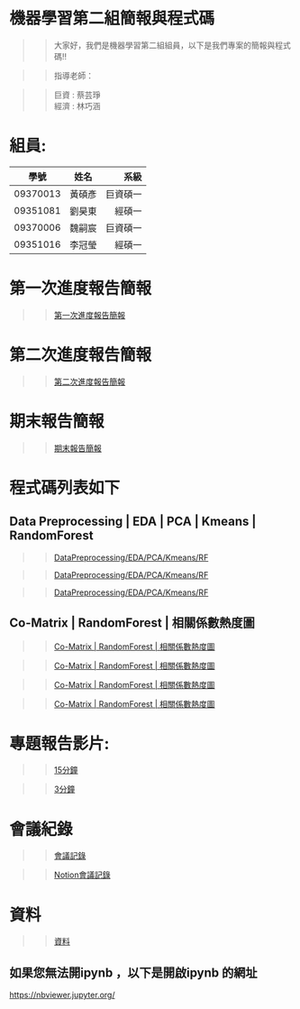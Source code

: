 # 機器學習第二組簡報與程式碼
>> 大家好，我們是機器學習第二組組員，以下是我們專案的簡報與程式碼!!


>> 指導老師：

>> 巨資 : 蔡芸琤  
>> 經濟 : 林巧涵

# 組員:

| 學號 | 姓名| 系級 |
|-------|:-----:|------:|
| 09370013  |  黃碩彥  |   巨資碩一|
| 09351081  |  劉昊東  |   經碩一|
| 09370006   |  魏嗣宸 |  巨資碩一 |
| 09351016   |  李冠瑩 |   經碩一 |




# 第一次進度報告簡報
>>[第一次進度報告簡報](https://github.com/MachineLearningGroup2/Project/blob/main/%E7%B0%A1%E5%A0%B1/%E9%80%B2%E5%BA%A6%E5%A0%B1%E5%91%8A%E7%B0%A1%E5%A0%B1.pdf "link")

# 第二次進度報告簡報
>>[第二次進度報告簡報](https://github.com/MachineLearningGroup2/Project/blob/main/%E7%B0%A1%E5%A0%B1/%E7%AC%AC%E4%BA%8C%E6%AC%A1%E9%80%B2%E5%BA%A6%E5%A0%B1%E5%91%8A.pdf "link")

# 期末報告簡報
>>[期末報告簡報](https://github.com/MachineLearningGroup2/Project/blob/main/%E7%B0%A1%E5%A0%B1/%E6%9C%9F%E6%9C%AB%E5%A0%B1%E5%91%8A%E7%B0%A1%E5%A0%B1.pdf "link")


# 程式碼列表如下
## Data Preprocessing | EDA | PCA | Kmeans | RandomForest 
>>[DataPreprocessing/EDA/PCA/Kmeans/RF](https://github.com/MachineLearningGroup2/Project/blob/main/%E7%A8%8B%E5%BC%8F%E7%A2%BC/ML%20(1).ipynb "link")

>>[DataPreprocessing/EDA/PCA/Kmeans/RF](https://github.com/MachineLearningGroup2/Project/blob/main/%E7%A8%8B%E5%BC%8F%E7%A2%BC/Machine_Learning_Group2%20(1).ipynb 
"link")

>>[DataPreprocessing/EDA/PCA/Kmeans/RF](https://github.com/MachineLearningGroup2/Project/blob/main/%E7%A8%8B%E5%BC%8F%E7%A2%BC/Machine_Learning_Group2.ipynb "link")

## Co-Matrix | RandomForest | 相關係數熱度圖
>>[Co-Matrix | RandomForest | 相關係數熱度圖](https://github.com/MachineLearningGroup2/Project/blob/main/%E7%A8%8B%E5%BC%8F%E7%A2%BC/co-matrix.ipynb "link")

>>[Co-Matrix | RandomForest | 相關係數熱度圖](https://github.com/MachineLearningGroup2/Project/blob/main/%E7%A8%8B%E5%BC%8F%E7%A2%BC/code.ipynb "link")

>>[Co-Matrix | RandomForest | 相關係數熱度圖](https://github.com/MachineLearningGroup2/Project/blob/main/%E7%A8%8B%E5%BC%8F%E7%A2%BC/RandomForest.ipynb "link")

>>[Co-Matrix | RandomForest | 相關係數熱度圖](https://github.com/MachineLearningGroup2/Project/blob/main/%E7%A8%8B%E5%BC%8F%E7%A2%BC/%E7%9B%B8%E9%97%9C%E4%BF%82%E6%95%B8%E5%9C%96.ipynb "link")



# 專題報告影片:
>>[15分鐘](https://www.youtube.com/watch?v=czkV-rTjMzc "link")

>>[3分鐘](https://www.youtube.com/watch?v=-ay3OH8WQlY "link")

# 會議紀錄
>>[會議記錄](https://github.com/MachineLearningGroup2/Project/tree/main/%E6%9C%83%E8%AD%B0%E8%A8%98%E9%8C%84 "link")

>>[Notion會議記錄](https://www.notion.so/f783c96681574aef842c00efb28c73c3 "link")



# 資料
>>[資料](https://github.com/MachineLearningGroup2/Project/tree/main/%E8%B3%87%E6%96%99 "link")


## 如果您無法開ipynb ，以下是開啟ipynb 的網址
https://nbviewer.jupyter.org/
